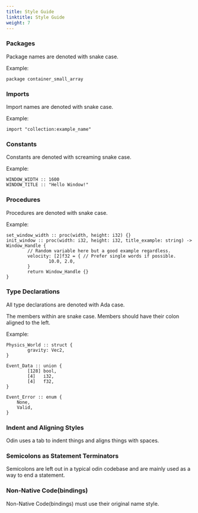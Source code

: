 ```yaml
---
title: Style Guide
linktitle: Style Guide
weight: 7
---
```


### Packages
Package names are denoted with snake case.

Example:

```odin
package container_small_array
```

### Imports
Import names are denoted with snake case.

Example:

```odin
import "collection:example_name"
```

### Constants 
Constants are denoted with screaming snake case. 

Example:

```odin
WINDOW_WIDTH :: 1600
WINDOW_TITLE :: "Hello Window!"
```

### Procedures
Procedures are denoted with snake case.

Example:

```odin
set_window_width :: proc(width, height: i32) {}
init_window :: proc(width: i32, height: i32, title_example: string) -> Window_Handle { 
        // Random variable here but a good example regardless.
        velocity: [2]f32 = { // Prefer single words if possible.
                10.0, 2.0,
        }
        return Window_Handle {} 
}
```

### Type Declarations

All type declarations are denoted with Ada case.

The members within are snake case. Members should have their colon aligned to the left.

Example:

```odin
Physics_World :: struct {
        gravity: Vec2,
}

Event_Data :: union {
        [128] bool,
        [4]   i32,
        [4]   f32,
}

Event_Error :: enum {
	None,
	Valid,
}
```

### Indent and Aligning Styles
Odin uses a tab to indent things and aligns things with spaces.

### Semicolons as Statement Terminators
Semicolons are left out in a typical odin codebase and are mainly used as a way to end a statement.

### Non-Native Code(bindings)
Non-Native Code(bindings) must use their original name style.
